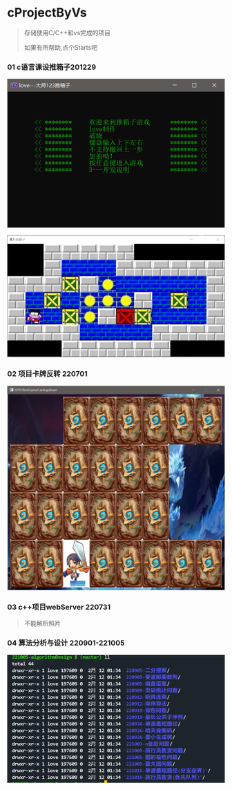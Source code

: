 # cProjectByVs

>存储使用C/C++和vs完成的项目
>
>如果有所帮助,点个Starts吧

### 01 c语言课设推箱子201229

![](./img/01tuiXiangZiKaiShi.png)

![](./img/01tuiXiangZiYouXiJieMian.png)

### 02  项目卡牌反转 220701

![](./img/02cardUpAndDown.png)

### 03 c++项目webServer 220731

>不能解析照片

### 04 算法分析与设计 220901-221005

![](./img/04algorithmDegin.png)


